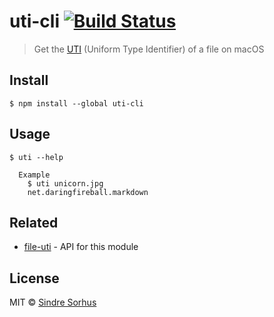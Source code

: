 # uti-cli [![Build Status](https://travis-ci.org/sindresorhus/uti-cli.svg?branch=master)](https://travis-ci.org/sindresorhus/uti-cli)

> Get the [UTI](https://en.wikipedia.org/wiki/Uniform_Type_Identifier) (Uniform Type Identifier) of a file on macOS


## Install

```
$ npm install --global uti-cli
```


## Usage

```
$ uti --help

  Example
    $ uti unicorn.jpg
    net.daringfireball.markdown
```


## Related

- [file-uti](https://github.com/sindresorhus/file-uti) - API for this module


## License

MIT © [Sindre Sorhus](https://sindresorhus.com)

